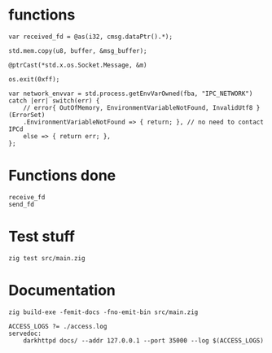 # functions

	var received_fd = @as(i32, cmsg.dataPtr().*);

	std.mem.copy(u8, buffer, &msg_buffer);

	@ptrCast(*std.x.os.Socket.Message, &m)

	os.exit(0xff);

	var network_envvar = std.process.getEnvVarOwned(fba, "IPC_NETWORK") catch |err| switch(err) {
	    // error{ OutOfMemory, EnvironmentVariableNotFound, InvalidUtf8 } (ErrorSet)
	    .EnvironmentVariableNotFound => { return; }, // no need to contact IPCd
	    else => { return err; },
	};

# Functions done

	receive_fd
	send_fd

# Test stuff

	zig test src/main.zig

# Documentation

	zig build-exe -femit-docs -fno-emit-bin src/main.zig

	ACCESS_LOGS ?= ./access.log
	servedoc:
		darkhttpd docs/ --addr 127.0.0.1 --port 35000 --log $(ACCESS_LOGS)
